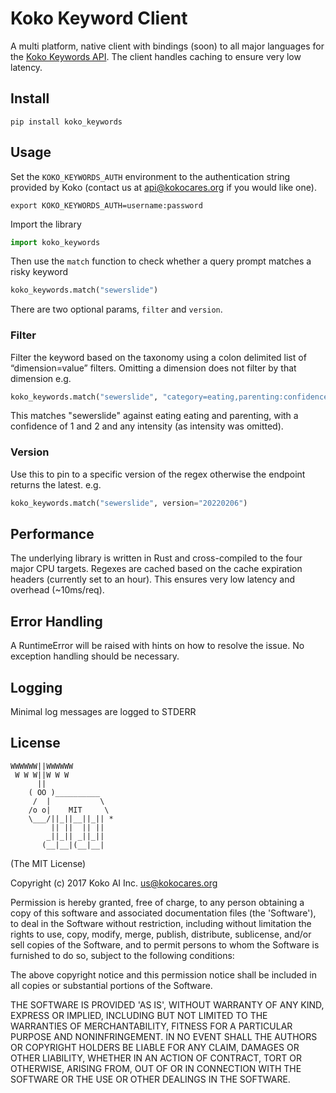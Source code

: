 Koko Keyword Client
============

A multi platform, native client with bindings (soon) to all major languages for
the [Koko Keywords
API](https://r.kokocares.org/koko_keywords/docs). The client handles caching to ensure very low latency.

## Install

```
pip install koko_keywords
```

## Usage

Set the `KOKO_KEYWORDS_AUTH` environment to the authentication string provided
by Koko (contact us at api@kokocares.org if you would like one).

```
export KOKO_KEYWORDS_AUTH=username:password
```

Import the library

```py
import koko_keywords
```

Then use the `match` function to check whether a query prompt matches a risky
keyword

```py
koko_keywords.match("sewerslide")
```

There are two optional params, `filter` and `version`. 

### Filter
Filter the keyword based on the taxonomy using a colon delimited list of “dimension=value” filters. Omitting a dimension does not filter by that dimension e.g.

```py
koko_keywords.match("sewerslide", "category=eating,parenting:confidence=1,2")
```

This matches "sewerslide" against eating eating and parenting, with a confidence of 1 and 2 and any intensity (as intensity was omitted).

### Version
Use this to pin to a specific version of the regex otherwise the endpoint returns the latest. e.g.

```py
koko_keywords.match("sewerslide", version="20220206")
```

## Performance
The underlying library is written in Rust and cross-compiled to the four major CPU targets. Regexes are cached based on the cache expiration headers (currently set to an hour). This ensures very low latency and overhead (~10ms/req).


## Error Handling
A RuntimeError will be raised with hints on how to resolve the issue. No exception handling should be necessary.

## Logging
Minimal log messages are logged to STDERR

## License

```
WWWWWW||WWWWWW
 W W W||W W W
      ||
    ( OO )__________
     /  |           \
    /o o|    MIT     \
    \___/||_||__||_|| *
         || ||  || ||
        _||_|| _||_||
       (__|__|(__|__|
```

(The MIT License)

Copyright (c) 2017 Koko AI Inc. <us@kokocares.org>

Permission is hereby granted, free of charge, to any person obtaining a copy of this software and associated documentation files (the 'Software'), to deal in the Software without restriction, including without limitation the rights to use, copy, modify, merge, publish, distribute, sublicense, and/or sell copies of the Software, and to permit persons to whom the Software is furnished to do so, subject to the following conditions:

The above copyright notice and this permission notice shall be included in all copies or substantial portions of the Software.

THE SOFTWARE IS PROVIDED 'AS IS', WITHOUT WARRANTY OF ANY KIND, EXPRESS OR IMPLIED, INCLUDING BUT NOT LIMITED TO THE WARRANTIES OF MERCHANTABILITY, FITNESS FOR A PARTICULAR PURPOSE AND NONINFRINGEMENT. IN NO EVENT SHALL THE AUTHORS OR COPYRIGHT HOLDERS BE LIABLE FOR ANY CLAIM, DAMAGES OR OTHER LIABILITY, WHETHER IN AN ACTION OF CONTRACT, TORT OR OTHERWISE, ARISING FROM, OUT OF OR IN CONNECTION WITH THE SOFTWARE OR THE USE OR OTHER DEALINGS IN THE SOFTWARE.
